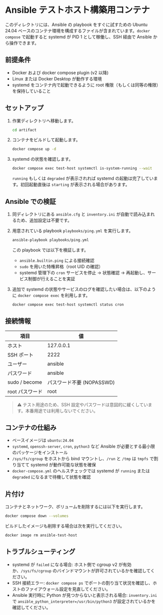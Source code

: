# Ansible テストホスト構築用コンテナ

このディレクトリには、Ansible の playbook をすぐに試すための Ubuntu 24.04 ベースのコンテナ環境を構成するファイルが含まれています。`docker compose` で起動すると systemd が PID 1 として稼働し、SSH 経由で Ansible から操作できます。

## 前提条件

- Docker および docker compose plugin (v2 以降)
- Linux または Docker Desktop が動作する環境
- systemd をコンテナ内で起動できるように root 権限（もしくは同等の権限）を保持していること

## セットアップ

1. 作業ディレクトリへ移動します。

   ```bash
   cd artifact
   ```

2. コンテナをビルドして起動します。

   ```bash
   docker compose up -d
   ```

3. systemd の状態を確認します。

   ```bash
   docker compose exec test-host systemctl is-system-running --wait
   ```

   `running` もしくは `degraded` が表示されれば systemd の起動は完了しています。初回起動直後は `starting` が表示される場合があります。

## Ansible での検証

1. 同ディレクトリにある `ansible.cfg` と `inventory.ini` が自動で読み込まれるため、追加設定は不要です。
2. 用意されている playbook `playbooks/ping.yml` を実行します。

   ```bash
   ansible-playbook playbooks/ping.yml
   ```

   この playbook では以下を検証します。
   - `ansible.builtin.ping` による接続確認
   - `sudo` を用いた特権昇格（root UID の確認）
   - systemd 管理下の `cron` サービスを停止 → 状態確認 → 再起動し、サービス制御が行えることを実証

3. 追加で systemd の状態やサービスのログを確認したい場合は、以下のように `docker compose exec` を利用します。

   ```bash
   docker compose exec test-host systemctl status cron
   ```

## 接続情報

| 項目 | 値 |
| --- | --- |
| ホスト | 127.0.0.1 |
| SSH ポート | 2222 |
| ユーザー | ansible |
| パスワード | ansible |
| sudo / become | パスワード不要 (NOPASSWD) |
| root パスワード | root |

> ⚠️ テスト用途のため、SSH 設定やパスワードは意図的に緩くしています。本番用途では利用しないでください。

## コンテナの仕組み

- ベースイメージは `ubuntu:24.04`
- `systemd`, `openssh-server`, `cron`, `python3` など Ansible が必要とする最小限のパッケージをインストール
- `/sys/fs/cgroup` をホストから bind マウントし、`/run` と `/tmp` は `tmpfs` で割り当てて systemd が動作可能な状態を確保
- `docker-compose.yml` のヘルスチェックでは systemd が `running` または `degraded` になるまで待機して状態を確認

## 片付け

コンテナとネットワーク、ボリュームを削除するには以下を実行します。

```bash
docker compose down --volumes
```

ビルドしたイメージも削除する場合は次を実行してください。

```bash
docker image rm ansible-test-host
```

## トラブルシューティング

- systemd が `failed` になる場合: ホスト側で cgroup v2 が有効か、`/sys/fs/cgroup` のバインドマウントが許可されているかを確認してください。
- SSH 接続エラー: `docker compose ps` でポートの割り当て状況を確認し、ホストのファイアウォール設定を見直してください。
- Ansible 実行時に Python が見つからないと表示される場合: `inventory.ini` で `ansible_python_interpreter=/usr/bin/python3` が設定されているかを確認してください。
